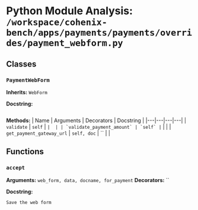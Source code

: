 # Python Module Analysis: `/workspace/cohenix-bench/apps/payments/payments/overrides/payment_webform.py`

## Classes

### `PaymentWebForm`
**Inherits:** `WebForm`


**Docstring:**
```

```

**Methods:**
| Name | Arguments | Decorators | Docstring |
|---|---|---|---|
| `validate` | `self` | `` |  |
| `validate_payment_amount` | `self` | `` |  |
| `get_payment_gateway_url` | `self, doc` | `` |  |





## Functions

### `accept`
**Arguments:** `web_form, data, docname, for_payment`
**Decorators:** ``

**Docstring:**
```
Save the web form
```

